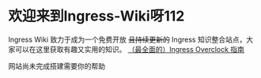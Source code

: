 # 欢迎来到Ingress-Wiki呀112

Ingress Wiki 致力于成为一个免费开放 ~~且持续更新的~~ Ingress 知识整合站点，大家可以在这里获取有趣又实用的知识。
[（最全面的）Ingress Overclock 指南](/OC-guide)

网站尚未完成搭建需要你的帮助